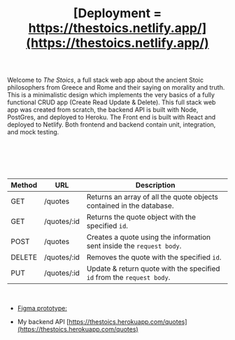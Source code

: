 
  <br />
  
 # <p align="center">[Deployment = https://thestoics.netlify.app/](https://thestoics.netlify.app/)</p>
  
  <br />
 
 Welcome to *The Stoics*, a full stack web app about the ancient Stoic philosophers from Greece and Rome and their saying on morality and truth. This is a minimalistic design which implements the very basics of a fully functional CRUD app (Create Read Update & Delete). This full stack web app was created from scratch, the backend API is built with Node, PostGres, and deployed to Heroku. The Front end is built with React and deployed to Netlify. Both frontend and backend contain unit, integration, and mock testing.
 


<br />
<br />
<br />
<br />


| Method | URL              | Description                           |
| ------ | ---------------- | -------------------------------------------------------------------------- |
| GET    | /quotes          | Returns an array of all the quote objects contained in the database.       |
| GET    | /quotes/:id      | Returns the quote object with the specified `id`.                          |
| POST   | /quotes          | Creates a quote using the information sent inside the `request body`.      |
| DELETE | /quotes/:id      | Removes the quote with the specified `id`.                                 |
| PUT    | /quotes/:id      | Update & return quote with the specified `id` from the `request body`.     |

<br />

 - [Figma prototype:](https://www.figma.com/proto/1ilZj7gIRRZy6RAZNFXHTp/Stoics?page-id=0%3A1&node-id=13%3A78&viewport=-661%2C522%2C0.71&scaling=min-zoom)

  - My backend API [https://thestoics.herokuapp.com/quotes](https://thestoics.herokuapp.com/quotes)



